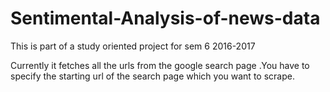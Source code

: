 # Sentimental-Analysis-of-news-data
This is part of a study oriented project for sem 6 2016-2017

Currently it fetches all the urls from the google search page .You have to specify the starting url of the search page which you want to scrape.
